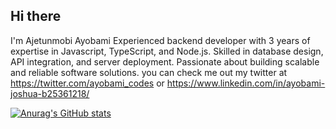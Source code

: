 ## Hi there

I'm Ajetunmobi Ayobami Experienced backend developer with 3 years of expertise in Javascript, TypeScript, and Node.js. Skilled in database design, API integration, and server deployment. Passionate about building scalable and reliable software solutions. you can check me out my twitter at https://twitter.com/ayobami_codes or https://www.linkedin.com/in/ayobami-joshua-b25361218/

[![Anurag's GitHub stats](https://github-readme-stats.vercel.app/api?username=anuraghazra)](https://github.com/anuraghazra/github-readme-stats)
